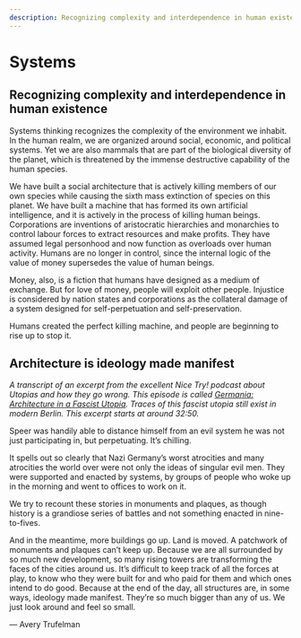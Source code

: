 ```yaml
---
description: Recognizing complexity and interdependence in human existence
---
```


# Systems

## Recognizing complexity and interdependence in human existence

Systems thinking recognizes the complexity of the environment we inhabit. In the human realm, we are organized around social, economic, and political systems. Yet we are also mammals that are part of the biological diversity of the planet, which is threatened by the immense destructive capability of the human species.

We have built a social architecture that is actively killing members of our own species while causing the sixth mass extinction of species on this planet. We have built a machine that has formed its own artificial intelligence, and it is actively in the process of killing human beings. Corporations are inventions of aristocratic hierarchies and monarchies to control labour forces to extract resources and make profits. They have assumed legal personhood and now function as overloads over human activity. Humans are no longer in control, since the internal logic of the value of money supersedes the value of human beings.

Money, also, is a fiction that humans have designed as a medium of exchange. But for love of money, people will exploit other people. Injustice is considered by nation states and corporations as the collateral damage of a system designed for self-perpetuation and self-preservation.

Humans created the perfect killing machine, and people are beginning to rise up to stop it.

## Architecture is ideology made manifest

*A transcript of an excerpt from the excellent Nice Try! podcast about Utopias and how they go wrong. This episode is called [Germania: Architecture in a Fascist Utopia](https://www.curbed.com/2019/5/7/18514684/nice-try-podcast-utopian-avery-trufelman). Traces of this fascist utopia still exist in modern Berlin. This excerpt starts at around 32:50.*

Speer was handily able to distance himself from an evil system he was not just participating in, but perpetuating. It’s chilling.

It spells out so clearly that Nazi Germany’s worst atrocities and many atrocities the world over were not only the ideas of singular evil men. They were supported and enacted by systems, by groups of people who woke up in the morning and went to offices to work on it.

We try to recount these stories in monuments and plaques, as though history is a grandiose series of battles and not something enacted in nine-to-fives.

And in the meantime, more buildings go up. Land is moved. A patchwork of monuments and plaques can’t keep up. Because we are all surrounded by so much new development, so many rising towers are transforming the faces of the cities around us. It’s difficult to keep track of all the forces at play, to know who they were built for and who paid for them and which ones intend to do good. Because at the end of the day, all structures are, in some ways, ideology made manifest. They’re so much bigger than any of us. We just look around and feel so small.

— Avery Trufelman
